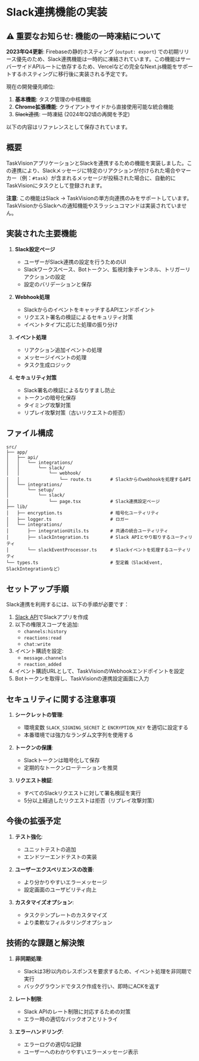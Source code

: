 # Slack連携機能の実装

## ⚠️ 重要なお知らせ: 機能の一時凍結について

**2023年Q4更新**: 
Firebaseの静的ホスティング (`output: export`) での初期リリース優先のため、Slack連携機能は一時的に凍結されています。この機能はサーバーサイドAPIルートに依存するため、Vercelなどの完全なNext.js機能をサポートするホスティングに移行後に実装される予定です。

現在の開発優先順位:
1. **基本機能**: タスク管理の中核機能
2. **Chrome拡張機能**: クライアントサイドから直接使用可能な統合機能
3. ~~Slack連携~~: 一時凍結 (2024年Q2頃の再開を予定)

以下の内容はリファレンスとして保存されています。

## 概要

TaskVisionアプリケーションとSlackを連携するための機能を実装しました。この連携により、Slackメッセージに特定のリアクションが付けられた場合やマーカー（例：`#task`）が含まれるメッセージが投稿された場合に、自動的にTaskVisionにタスクとして登録されます。

**注意**: この機能はSlack → TaskVisionの単方向連携のみをサポートしています。TaskVisionからSlackへの通知機能やスラッシュコマンドは実装されていません。

## 実装された主要機能

1. **Slack設定ページ**
   - ユーザーがSlack連携の設定を行うためのUI
   - Slackワークスペース、Botトークン、監視対象チャンネル、トリガーリアクションの設定
   - 設定のバリデーションと保存

2. **Webhook処理**
   - SlackからのイベントをキャッチするAPIエンドポイント
   - リクエスト署名の検証によるセキュリティ対策
   - イベントタイプに応じた処理の振り分け

3. **イベント処理**
   - リアクション追加イベントの処理
   - メッセージイベントの処理
   - タスク生成ロジック

4. **セキュリティ対策**
   - Slack署名の検証によるなりすまし防止
   - トークンの暗号化保存
   - タイミング攻撃対策
   - リプレイ攻撃対策（古いリクエストの拒否）

## ファイル構成

```
src/
├── app/
│   ├── api/
│   │   └── integrations/
│   │       └── slack/
│   │           └── webhook/
│   │               └── route.ts       # Slackからのwebhookを処理するAPI
│   └── integrations/
│       └── setup/
│           └── slack/
│               └── page.tsx           # Slack連携設定ページ
├── lib/
│   ├── encryption.ts                  # 暗号化ユーティリティ
│   ├── logger.ts                      # ロガー
│   └── integrations/
│       ├── integrationUtils.ts        # 共通の統合ユーティリティ
│       ├── slackIntegration.ts        # Slack APIとやり取りするユーティリティ
│       └── slackEventProcessor.ts     # Slackイベントを処理するユーティリティ
└── types.ts                           # 型定義（SlackEvent, SlackIntegrationなど）
```

## セットアップ手順

Slack連携を利用するには、以下の手順が必要です：

1. [Slack API](https://api.slack.com/apps)でSlackアプリを作成
2. 以下の権限スコープを追加:
   - `channels:history`
   - `reactions:read`
   - `chat:write`
3. イベント購読を設定:
   - `message.channels`
   - `reaction_added`
4. イベント購読URLとして、TaskVisionのWebhookエンドポイントを設定
5. Botトークンを取得し、TaskVisionの連携設定画面に入力

## セキュリティに関する注意事項

1. **シークレットの管理**:
   - 環境変数 `SLACK_SIGNING_SECRET` と `ENCRYPTION_KEY` を適切に設定する
   - 本番環境では強力なランダム文字列を使用する

2. **トークンの保護**:
   - Slackトークンは暗号化して保存
   - 定期的なトークンローテーションを推奨

3. **リクエスト検証**:
   - すべてのSlackリクエストに対して署名検証を実行
   - 5分以上経過したリクエストは拒否（リプレイ攻撃対策）

## 今後の拡張予定

1. **テスト強化**:
   - ユニットテストの追加
   - エンドツーエンドテストの実装

2. **ユーザーエクスペリエンスの改善**:
   - より分かりやすいエラーメッセージ
   - 設定画面のユーザビリティ向上

3. **カスタマイズオプション**:
   - タスクテンプレートのカスタマイズ
   - より柔軟なフィルタリングオプション

## 技術的な課題と解決策

1. **非同期処理**:
   - Slackは3秒以内のレスポンスを要求するため、イベント処理を非同期で実行
   - バックグラウンドでタスク作成を行い、即時にACKを返す

2. **レート制限**:
   - Slack APIのレート制限に対応するための対策
   - エラー時の適切なバックオフとリトライ

3. **エラーハンドリング**:
   - エラーログの適切な記録
   - ユーザーへのわかりやすいエラーメッセージ表示 